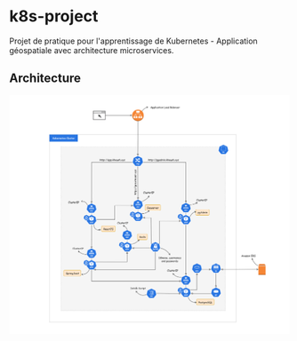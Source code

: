 # k8s-project

Projet de pratique pour l'apprentissage de Kubernetes - Application géospatiale avec architecture microservices.

## Architecture

![Architecture](./architecture.png)
